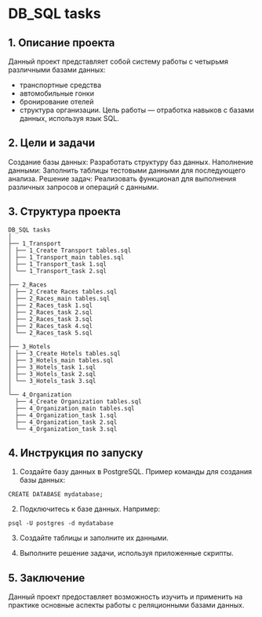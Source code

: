 # DB_SQL tasks

## 1. Описание проекта
Данный проект представляет собой систему работы с четырьмя различными базами данных: 
- транспортные средства
- автомобильные гонки
- бронирование отелей
- структура организации. 
Цель работы — отработка навыков с базами данных, используя язык SQL.  

## 2. Цели и задачи 
Создание базы данных: Разработать структуру баз данных.
Наполнение данными: Заполнить таблицы тестовыми данными для последующего анализа.
Решение задач: Реализовать функционал для выполнения различных запросов и операций с данными.

## 3. Структура проекта
```
DB_SQL tasks
│
├── 1_Transport
│ ├── 1_Create Transport tables.sql
│ ├── 1_Transport_main tables.sql
│ ├── 1_Transport_task 1.sql
│ └── 1_Transport_task 2.sql
│
├── 2_Races
│ ├── 2_Create Races tables.sql
│ ├── 2_Races_main tables.sql
│ ├── 2_Races_task 1.sql
│ ├── 2_Races_task 2.sql
│ ├── 2_Races_task 3.sql
│ ├── 2_Races_task 4.sql
│ └── 2_Races_task 5.sql
│
├── 3_Hotels
│ ├── 3_Create Hotels tables.sql
│ ├── 3_Hotels_main tables.sql
│ ├── 3_Hotels_task 1.sql
│ ├── 3_Hotels_task 2.sql
│ └── 3_Hotels_task 3.sql
│
└── 4_Organization
  ├── 4_Create Organization tables.sql
  ├── 4_Organization_main tables.sql
  ├── 4_Organization_task 1.sql
  ├── 4_Organization_task 2.sql
  └── 4_Organization_task 3.sql
```

## 4. Инструкция по запуску
1) Создайте базу данных в PostgreSQL. Пример команды для создания базы данных:

`CREATE DATABASE mydatabase;`

2) Подключитесь к базе данных. Например:

`psql -U postgres -d mydatabase`

3) Создайте таблицы и заполните их данными. 

4) Выполните решение задачи, используя приложенные скрипты.

## 5. Заключение
Данный проект предоставляет возможность изучить и применить на практике основные аспекты работы с реляционными базами данных.


